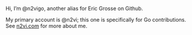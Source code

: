 Hi, I’m @n2vigo, another alias for Eric Grosse on Github.

My primary account is @n2vi; this one is specifically for Go contributions.
See [n2vi.com](https://n2vi.com/) for more about me.
